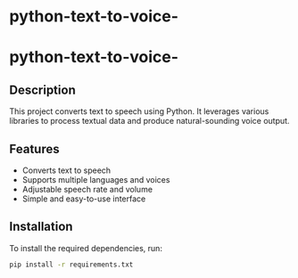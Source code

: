 # python-text-to-voice-
# python-text-to-voice-

## Description
This project converts text to speech using Python. It leverages various libraries to process textual data and produce natural-sounding voice output.

## Features
- Converts text to speech
- Supports multiple languages and voices
- Adjustable speech rate and volume
- Simple and easy-to-use interface

## Installation
To install the required dependencies, run:

```bash
pip install -r requirements.txt
